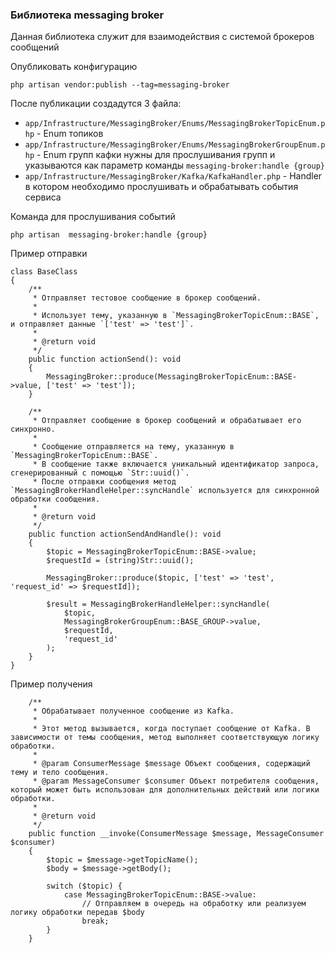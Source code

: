 ### Библиотека messaging broker

Данная библиотека служит для взаимодействия с системой брокеров сообщений

Опубликовать конфигурацию
```
php artisan vendor:publish --tag=messaging-broker
```
После публикации создадутся 3 файла:
- `app/Infrastructure/MessagingBroker/Enums/MessagingBrokerTopicEnum.php` - Enum топиков
- `app/Infrastructure/MessagingBroker/Enums/MessagingBrokerGroupEnum.php` - Enum групп кафки нужны для прослушивания групп и указываются как параметр команды `messaging-broker:handle {group}` 
- `app/Infrastructure/MessagingBroker/Kafka/KafkaHandler.php` - Handler в котором необходимо прослушивать и обрабатывать события сервиса


Команда для прослушивания событий
```
php artisan  messaging-broker:handle {group}
```

Пример отправки

```phpt
class BaseClass
{
    /**
     * Отправляет тестовое сообщение в брокер сообщений.
     *
     * Использует тему, указанную в `MessagingBrokerTopicEnum::BASE`, и отправляет данные `['test' => 'test']`.
     *
     * @return void
     */
    public function actionSend(): void
    {
        MessagingBroker::produce(MessagingBrokerTopicEnum::BASE->value, ['test' => 'test']);
    }

    /**
     * Отправляет сообщение в брокер сообщений и обрабатывает его синхронно.
     *
     * Сообщение отправляется на тему, указанную в `MessagingBrokerTopicEnum::BASE`.
     * В сообщение также включается уникальный идентификатор запроса, сгенерированный с помощью `Str::uuid()`.
     * После отправки сообщения метод `MessagingBrokerHandleHelper::syncHandle` используется для синхронной обработки сообщения.
     *
     * @return void
     */
    public function actionSendAndHandle(): void
    {
        $topic = MessagingBrokerTopicEnum::BASE->value;
        $requestId = (string)Str::uuid();

        MessagingBroker::produce($topic, ['test' => 'test', 'request_id' => $requestId]);

        $result = MessagingBrokerHandleHelper::syncHandle(
            $topic,
            MessagingBrokerGroupEnum::BASE_GROUP->value,
            $requestId,
            'request_id'
        );
    }
}
```

Пример получения
```phpt
    /**
     * Обрабатывает полученное сообщение из Kafka.
     *
     * Этот метод вызывается, когда поступает сообщение от Kafka. В зависимости от темы сообщения, метод выполняет соответствующую логику обработки.
     *
     * @param ConsumerMessage $message Объект сообщения, содержащий тему и тело сообщения.
     * @param MessageConsumer $consumer Объект потребителя сообщения, который может быть использован для дополнительных действий или логики обработки.
     *
     * @return void
     */
    public function __invoke(ConsumerMessage $message, MessageConsumer $consumer)
    {
        $topic = $message->getTopicName();
        $body = $message->getBody();

        switch ($topic) {
            case MessagingBrokerTopicEnum::BASE->value:
                // Отправляем в очередь на обработку или реализуем логику обработки передав $body
                break;
        }
    }
```
